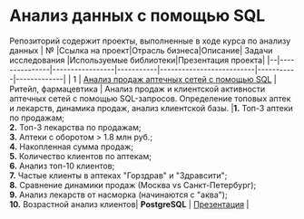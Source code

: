 # Анализ данных с помощью SQL
Репозиторий содержит проекты, выполненные в ходе курса по анализу данных
| №  |Ссылка на проект|Отрасль бизнеса|Описание| Задачи исследования |Используемые библиотеки|Презентация проекта|
|--|---------------|-----------------|-----------|--------------------------|-----------|-------------|
| 1  | [Анализ продаж аптечных сетей с помощью SQL](https://github.com/Elena-Kos/Portfolio_PostgreSQL/tree/b48b40a0e665fb8c9805fc1fd914a81ab1d509bf/%D0%9A%D0%B5%D0%B9%D1%81_%D0%BF%D0%BE%D1%80%D1%82%D1%84%D0%BE%D0%BB%D0%B8%D0%BE%20SQL%20) | Ритейл, фармацевтика | Анализ продаж и клиентской активности аптечных сетей с помощью SQL-запросов. Определение топовых аптек и лекарств, динамика продаж, анализ клиентской базы. |**1.** Топ-3 аптеки по продажам;  <br>**2.** Топ-3 лекарства по продажам; <br>**3.** Аптеки с оборотом > 1.8 млн руб.;  <br>**4.** Накопленная сумма продаж;  <br>**5.** Количество клиентов по аптекам;  <br>**6.** Анализ топ-10 клиентов;  <br>**7.** Частые клиенты в аптеках "Горздрав" и "Здравсити";  <br>**8.** Сравнение динамики продаж (Москва vs Санкт-Петербург);  <br>**9.** Анализ лекарств от    насморка (начинаются с "аква");  <br>**10.** Возрастной анализ клиентов| **PostgreSQL** | [Презентация](https://drive.google.com/file/d/1q5T2NA6t98Z7i6upVMGNSMhGEQ7xHvld/view?usp=sharing) |
